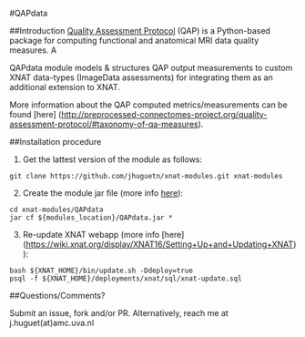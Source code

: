 #QAPdata

##Introduction
[Quality Assessment Protocol](http://preprocessed-connectomes-project.org/quality-assessment-protocol/) (QAP) is a Python-based package for computing functional and anatomical MRI data quality measures. A

QAPdata module models & structures QAP output measurements to custom XNAT data-types (ImageData assessments) for integrating them as an additional extension to XNAT.

More information about the QAP computed metrics/measurements can be found [here] (http://preprocessed-connectomes-project.org/quality-assessment-protocol/#taxonomy-of-qa-measures).

##Installation procedure

1. Get the lattest version of the module as follows: 
  ```
  git clone https://github.com/jhuguetn/xnat-modules.git xnat-modules
  ```

2. Create the module jar file (more info [here](https://wiki.xnat.org/display/XNAT16/Exploring+Module+Structure)): 
  ```
  cd xnat-modules/QAPdata
  jar cf ${modules_location}/QAPdata.jar *
  ```

3. Re-update XNAT webapp (more info [here] (https://wiki.xnat.org/display/XNAT16/Setting+Up+and+Updating+XNAT)):
  ```
  bash ${XNAT_HOME}/bin/update.sh -Ddeploy=true
  psql -f ${XNAT_HOME}/deployments/xnat/sql/xnat-update.sql
  ```

##Questions/Comments?

Submit an issue, fork and/or PR. Alternatively, reach me at j.huguet(at)amc.uva.nl
